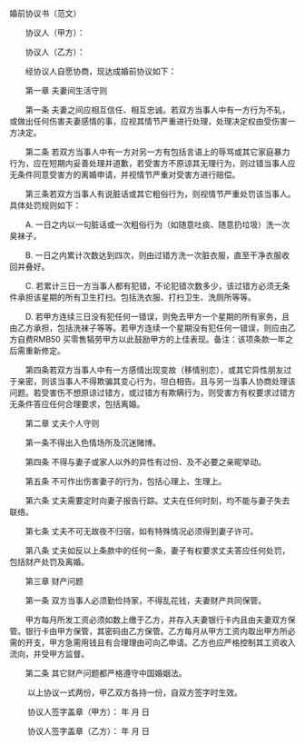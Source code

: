 



婚前协议书（范文）



 

　　协议人（甲方）： 


　　协议人（乙方）： 


　　经协议人自愿协商，现达成婚前协议如下： 


　　第一章 夫妻间生活守则 


　　第一条 夫妻之间应相互信任、相互忠诚。若双方当事人中有一方行为不轧，或做出任何伤害夫妻感情的事，应视其情节严重进行处理，处理决定权由受伤害一方决定。 


　　第二条 若双方当事人中有一方对另一方有包括言语上的辱骂或其它家庭暴力行为，应在短期内妥善处理并道歉，若受害方不原谅其无理行为，则过错当事人应无条件同意受害方的离婚申请，并视情节严重对受害方进行赔偿。 


　　第三条若双方当事人有说脏话或其它粗俗行为，则视情节严重处罚该当事人。具体处罚规则如下： 


　　A. 一日之内以一句脏话或一次粗俗行为（如随意吐痰、随意扔垃圾）洗一次臭袜子。 


　　B. 一日之内累计次数达到四次，则由过错方洗一次脏衣服，直至干净衣服收回并叠好。 


　　C. 若累计三日一方当事人都有犯错，不论犯错次数多少，该过错方必须无条件承担该星期的所有卫生打扫。包括洗衣服、打扫卫生、洗厕所等等。 


　　D. 若甲方连续三日没有犯任何一错误，则免去甲方一个星期的所有家务，且由乙方承担，包括洗袜子等等。若甲方连续一个星期没有犯任何一错误，则应由乙方自费RMB50 买零售犒劳甲方以此鼓励甲方的上佳表现。备注：该项条款一年之后需重新修定。 


　　第四条若双方当事人中有一方感情出现变故（移情别恋），或其它异性朋友过于亲密，则该当事人不得欺骗其变心行为，坦白相告。且与另一当事人协商处理该问题。若受害伤不想原谅过错方，或过错方有欺瞒行为，则受害方有权要求过错方无条件答应任何合理要求，包括离婚。 


　　第二章 丈夫个人守则 


　　第一条不得出入色情场所及沉迷赌博。 


　　第四条 不得与妻子或家人以外的异性有过份、及不必要之亲昵举动。 


　　第五条 不可作出伤害妻子的行为，包括心理上、生理上。 


　　第六条 丈夫需要定时向妻子报告行踪。丈夫在任何时刻，均不能与妻子失去联络。 


　　第七条 丈夫不可无故夜不归宿，如有特殊情况必须得到妻子许可。 


　　第八条 丈夫如反以上条款中的任何一条，妻子有权要求丈夫答应任何处罚，包括财产处罚及离婚。 


　　第三章 财产问题 


　　第一条 双方当事人必须勤俭持家，不得乱花钱，夫妻财产共同保管。 


　　甲方每月所发工资必须如数上缴于乙方，并存入夫妻银行卡内且由夫妻双方保管。银行卡由甲方保管，其密码由乙方保管。乙方每月从甲方工资内取出甲方所必需的开支，甲方急需用钱且有合理理由可向乙申请。乙方也应严格控制其工资收入流向，并受甲方监督。 


　　第二条 其它财产问题都严格遵守中国婚姻法。 


　　 以上协议一式两份，甲乙双方各持一份，自双方签字时生效。 


　　 协议人签字盖章（甲方）： 年 月 日 


　　 协议人签字盖章（乙方）： 年 月 日 

